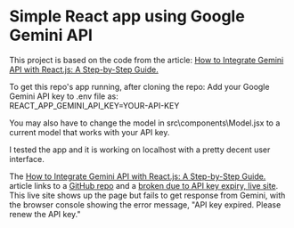 Simple React app using Google Gemini API
========================================

This project is based on the code from the article: [How to Integrate Gemini API with React.js: A Step-by-Step Guide.](https://dev.to/tahrim_bilal/how-to-integrate-gemini-api-with-reactjs-a-step-by-step-guide-341b)

To get this repo's app running, after cloning the repo:
Add your Google Gemini API key to .env file as:\
REACT_APP_GEMINI_API_KEY=YOUR-API-KEY

You may also have to change the model in src\components\Model.jsx to a current model that works with your API key.

I tested the app and it is working on localhost with a pretty decent user interface.

The [How to Integrate Gemini API with React.js: A Step-by-Step Guide.](https://dev.to/tahrim_bilal/how-to-integrate-gemini-api-with-reactjs-a-step-by-step-guide-341b) article links to a [GitHub repo](https://github.com/Tahrim19/chatbot) and a [broken due to API key expiry, live site](https://chatbot-kappa-five.vercel.app/). This live site shows up the page but fails to get response from Gemini, with the browser console showing the error message, "API key expired. Please renew the API key."